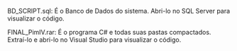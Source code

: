 BD_SCRIPT.sql: É o Banco de Dados do sistema. Abri-lo no SQL Server para visualizar o código.

FINAL_PimIV.rar: É o programa C# e todas suas pastas compactados. Extraí-lo e abri-lo no Visual Studio para visualizar o código.
